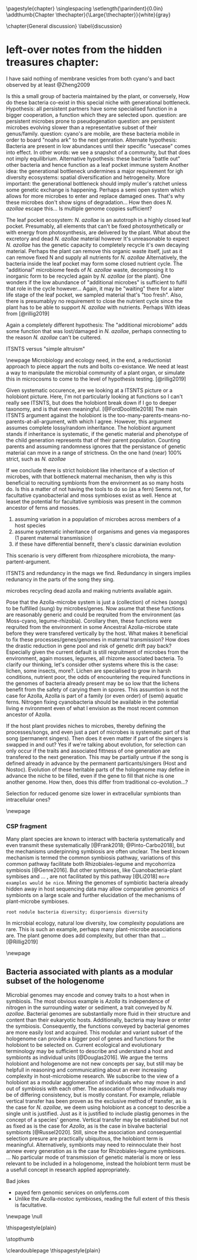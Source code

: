 \pagestyle{chapter}
\singlespacing
\setlength{\parindent}{0.0in}
\addthumb{Chapter \thechapter}{\Large{\thechapter}}{white}{gray}

\chapter{General discussion}
\label{discussion}


# left-over notes from the hidden treasures chapter:

I have said nothing of membrane vesicles from both cyano's and bact observed by
at least @Zheng2009

Is this a small group of bacteria maintained by the plant, or conversely,
How do these bacteria co-exist in this special niche with generational bottleneck.
Hypothesis: all persistent partners have some specialised function in a bigger
cooperation, a function which they are selected upon.
   question: are persistent microbes prone to pseudogenation
   question: are persistent microbes evolving slower than a representative
   subset of their genus/family.
   question: cyano's are mobile, are these bacteria mobile in order to board
   "noahs ark" to the next genration.
Alternate hypothesis: Bacteria are present in low abundances until their specific
"usecase" comes into effect.
In other words: we see a snapshot of a community, but that does not imply
equilibrium.
Alternative hypothesis: these bacteria "battle out" other bacteria and hence
function as a leaf pocket immune system
Another idea: the generational bottleneck undermines a major requirement for
igh diversity ecosystems: spatial diversification and hetrogeneïty.
More important: the generational bottleneck should imply muller's ratchet unless
some genetic exchange is happening.
Perhaps a semi open system which allows for more microbes to enter and replace
damaged ones.
That's why these microbes don't show signs of degradation...
How then does _N. azollae_ escape this... Is multiple genome coppies sufficient?

The leaf pocket ecosystem:
_N. azollae_ is an autotroph in a highly closed leaf pocket.
Presumably, all elements that can't be fixed photosynthetically or with energy
from photosynthesis, are delivered by the plant.
What about the excretory and dead _N. azollae_ material however
It's unreasonable to expect _N. azollae_ has the genetic capacity to completely
recycle it's own decaying material.
Perhaps the plant can remove this organic waste itself, just as it can remove
fixed N and supply all nutrients for _N. azollae_
Alternatively, the bacteria inside the leaf pocket may form some closed nutrient
cycle.
The "additional" microbiome feeds of _N. azollae_ waste, decomposing it to
inorganic form to be recycled again by _N. azollae_ (or the plant).
One wonders if the low abundance of "additional microbes" is sufficient to
fulfil that role in the cycle however...
Again, it may be "waiting" there for a later life stage of the leaf pocket, we
sampled material that's "too fresh".
Also, there is presumablyy no requirement to close the nutrient cycle since the
plant has to be able to support _N. azollae_ with nutrients.
Perhaps
With ideas from [@rillig2019]

Again a completely different hypothesis: The "additional microbiome" adds some
function that was lost/damaged in _N. azollae_, perhaps connecting to the reason
_N. azollae_ can't be cultered.

ITSNTS versus "simple altruism"


\newpage
Microbiology and ecology need, in the end, a reductionist approach to piece
appart the nuts and bolts co-existance.
We need at least a way to manipulate the microbial community of a plant organ,
or simulate this in microcosms to come to the level of hypothesis testing.
[@rillig2019]

Given systematic occurence, are we looking at a ITSNTS picture or a holobiont
picture.
Here, I'm not particularly looking at functions so I can't really see ITSNTS,
but does the holobiont break down if I go to deeper taxonomy, and is that even meaningful.
[@FordDoolittle2018]
The main ITSNTS argument against the holobiont is the too-many-parents-means-no-
parents-at-all-argument, with which I agree.
However, this argument assumes complete lossy/random inheritance.
The holobiont argument stands if inheritance is systematic, if the genetic
material and phenotype of the child generation represents that of their parent population.
Counting parents and assuming randomness ignores that the persistance of genetic
material can move in a range of strictness.
On the one hand (near) 100% strict, such as _N. azollae_


If we conclude there is strict holobiont like inheritance of a slection of
microbes,
with that bottleneck maternal mechanism,
then why is this beneficial to recruiting symbionts from the environment as so
many hosts do.
Is this a matter of not having the tools to do so (as a fern) Seems not, for
facultative cyanobacterial and moss symbioses exist as well. Hence at leaset the
potential for facultative symbiosis was present in the common ancestor of ferns
and mosses.


1. assuming variation in a population of microbes across members of a host
species
2. assume systematic inheritance of organisms and genes via megaspores (1 parent
  maternal transmission)
3. if these have differential bennefit, there's classic darwinian evolution

This scenario is very different from rhizosphere microbiota,
the many-partent-argument.

ITSNTS and redundancy in the mags we find. Redundancy in singers implies
redunancy in the parts of the song they sing.


microbes recycling dead azolla and making nutrients available again.

Pose that the Azolla-microbe system is just a (collection) of niches (songs) to
be fulfilled (sung) by microbes/genes.
Now asume that these functions are reasonably generic and could be reqruited
from the environment (as Moss-cyano, legume-rhizobia).
Corollary then, these functions were reqruited from the environment in some
Ancestral Azolla-microbe state before they were transfered vertically by the host.
What makes it beneficial to fix these processes/genes/genomes in maternal
transmission?
How does the drastic reduction in gene pool and risk of genetic drift pay back?
Especially given the current default is still reqruitment of microbes from the
environment, again mosses, legumes, all rhizome associated bacteria.
To clarify our thinking, let's consider other systems where this is the case:
lichen, some insects, more?.
Lichen are specialised to grow in harsh conditions, nutrient poor, the odds of
encountering the required functions in the genomes of bacteria already present
may be so low that the lichens benefit from the safety of carying them in spores.
This assumtion is not the case for Azolla, Azolla is part of a family (or even
  order) of (semi) aquatic ferns.
Nitrogen fixing cyanobacteria should be available in the potential living e
nvironment even of what I envision as the most recent common ancestor of Azolla.


If the host plant provides niches to microbes, thereby defining the processes/songs,
 and even just a part of microbes is systematic part of that song (permanent singers).
Then does it even matter if part of the singers is swapped in and out?
Yes if we're talking about evolution, for selection can only occur if the traits
and associated fittness of one generation are transfered to the next generation.
This may be partially untrue if the song is defined already in advance by the
permanent particants/singers (Host and Nostoc).
Evolution of these heritable parts of the hologenome may define in advance the
niche to be filled, even if the gene to fill that niche is one another genome.
How then, does this differ from traditional co-evolution...?


Selection for reduced genome size lower in extracellular symbionts than
 intracellular ones?


\newpage
### CSP fragment
Many plant species are known to interact with bacteria systematically and even transmit these systematically [@Frank2018; @Pinto-Carbo2018], but the mechanisms underpinning symbiosis are often unclear.
The best known mechanism is termed the common symbiosis pathway, variations of this common pathway facilitate both Rhizobiales-legume and mycohorriza symbiosis [@Genre2016].
But other symbioses, like Cuanobacteria-plant symbises and ... , are not facilitated by this pathway [@Li2018] `more examples would be nice`.
Mining the genomes of symbiotic bacteria already hidden away in host sequencing data may allow comparative genomics of symbionts on a large scale and further elucidation of the mechanisms of plant-microbe symbioses.


`root nodule bacteria diversity; disporiensis diversity`



In microbial ecology, natural low diversity, low complexity populations are rare.
This is such an example, perhaps many plant-microbe associations are.
The plant genome does add complexity, but other than that ...
[@Rillig2019]

\newpage

## Bacteria associated with plants as a modular subset of the hologenome
Microbial genomes may encode and convey traits to a host when in symbiosis.
The most obvious example is _Azolla_ its independence of nitrogen in the surrounding water or sediment, a trait conveyed by _N. azollae_.
Bacterial genomes are substantially more fluid in their structure and content than their eukaryotic hosts.
Additionally, bacteria may leave or enter the symbiosis.
Consequently, the functions conveyed by bacterial genomes are more easily lost and acquired.
This modular and variant subset of the hologenome can provide a bigger pool of genes and functions for the holobiont to be selected on.
Current ecological and evolutionary terminology may be sufficient to describe and understand a host and symbionts as individual units [@Douglas2016].
We argue the terms holobiont and hologenome are not new concepts per say, but still may be helpfull in reasoning and communicatiing about an ever increasing complexity in host-microbiome research.
We subscribe to the view of a holobiont as a modular agglomeration of individuals who may move in and out of symbiosis with each other.
The assocation of those indivuduals may be of differing consistency, but is mostly constant.
For example, reliable vertical transfer has been proven as the exclusive method of transfer, as is the case for _N. azollae_, we deem using holobiont as a concept to describe a single unit is justified.
Just as it is justified to include plastig genomes in the concept of a species' genome.
Vertical transfer may be established but not as fixed as is the case for _Azolla_, as is the case in bivalve bacterial symbionts [@Russel2020].
Still, since the association and consequential selection presure are practically ubiquitous, the holobiont term is meaningful.
Alternatively, symbionts may need to reinnoculate their host annew every generation as is the case for Rhizobiales-legume symbioses.
...
No particular mode of transmission of genetic material is more or less relevant to be included in a hologenome, instead the holobiont term must be a usefull concept in research applied appropriately.

Bad jokes
* payed fern genomic services on onlyferns.com
* Unlike the Azolla-nostoc symbioses, reading the full extent of this thesis is facultative.

<!-- close the last page of this section as required for removing the thumb index on next "part page" -->
\newpage
\null
<!-- don't show page nrs on cleardouble page -->
\thispagestyle{plain}
<!-- stop the thumbmarking scheme part -->
\stopthumb
<!-- clear double page so that the chapters start nicely on a new right page -->
\cleardoublepage
\thispagestyle{plain}
